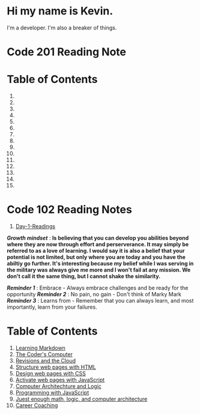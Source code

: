 # Hi my name is Kevin.
I'm a developer.
I'm also a breaker of things.

<h1>Code 201 Reading Note</h1>

# Table of Contents
1.
2.
3.
4.
5.
6.
7.
8.
9.
10.
11.
12.
13.
14.
15.








<h1>Code 102 Reading Notes</h1>

1. [Day-1-Readings](https://github.com/kevinhenry/reading-notes/blob/main/day1.md)

***Growth mindset*** : **Is believing that you can develop you abilities beyond where they are now through effort and perserverance. It may simply be referred to as a love of learning. I would say it is also a belief that your potential is not limited, but only where you are today and you have the abiltiy go further. It's interesting because my belief while I was serving in the military was always give me more and I won't fail at any mission. We don't call it the same thing, but I cannot shake the similarity.**

***Reminder 1*** : Embrace - Always embrace challenges and be ready for the opportunity
***Reminder 2*** : No pain, no gain - Don't think of Marky Mark
***Reminder 3*** : Learns from - Remember that you can always learn, and most importantly, learn from your failures. 

# Table of Contents
1. [Learning Markdown](https://github.com/kevinhenry/reading-notes/blob/main/day1.md)
2. [The Coder's Computer](https://github.com/kevinhenry/reading-notes/blob/main/day2.md)
3. [Revisions and the Cloud](https://github.com/kevinhenry/reading-notes/blob/main/day3.md)
4. [Structure web pages with HTML](https://github.com/kevinhenry/reading-notes/blob/main/day4.md)
5. [Design web pages with CSS](https://github.com/kevinhenry/reading-notes/blob/main/day5.md)
6. [Activate web pages with JavaScript](https://github.com/kevinhenry/reading-notes/blob/main/day6a.md)
6. [Computer Architechture and Logic](https://github.com/kevinhenry/reading-notes/blob/main/day6b.md)
7. [Programming with JavaScript](https://github.com/kevinhenry/reading-notes/blob/main/day7.md)
8. [Juest enough math, logic, and computer architecture](https://github.com/kevinhenry/reading-notes/blob/main/day8.md)
9. [Career Coaching](https://github.com/kevinhenry/reading-notes/blob/main/day9.md)
